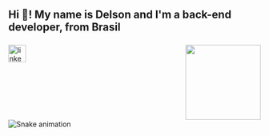 <h2 align="left">Hi 👋! My name is Delson and I'm a back-end developer, from Brasil</h2>

###

<img align="right" height="150" src="https://i.imgur.com/0ckL30V.gif"  />

###



###

<div align="left">
  <a href="https://www.linkedin.com/in/delsonaafilho/" target="_blank">
    <img src="https://img.shields.io/static/v1?message=LinkedIn&logo=linkedin&label=&color=0077B5&logoColor=white&labelColor=&style=for-the-badge" height="35" alt="linkedin logo"  />
  </a>
</div>

###

<br clear="both">

<img src="https://raw.githubusercontent.com/delsinx/delsinx/output/snake.svg" alt="Snake animation" />

###
